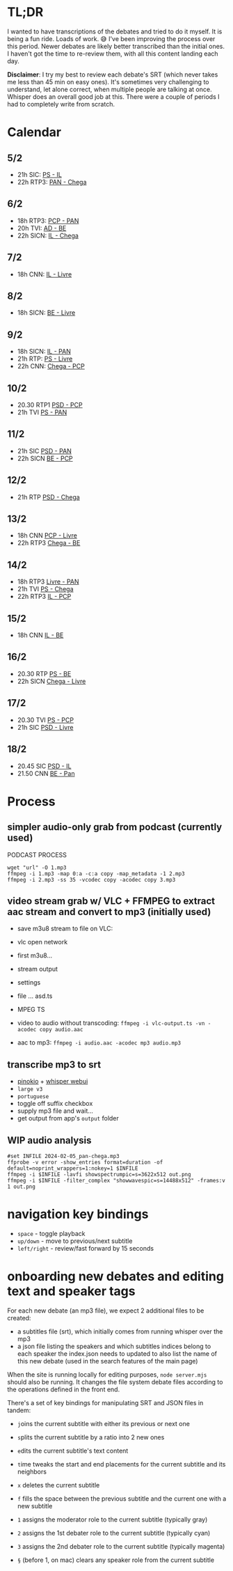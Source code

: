 # TL;DR

I wanted to have transcriptions of the debates and tried to do it myself.
It is being a fun ride. Loads of work. 😅
I've been improving the process over this period. Newer debates are likely better transcribed than the initial ones. I haven't got the time to re-review them, with all this content landing each day.

**Disclaimer**: I try my best to review each debate's SRT (which never takes me less than 45 min on easy ones).
It's sometimes very challenging to understand, let alone correct, when multiple people are talking at once.
Whisper does an overall good job at this. There were a couple of periods I had to completely write from scratch.

# Calendar

## 5/2
- 21h SIC: [PS - IL](https://sicnoticias.pt/especiais/eleicoes-legislativas/2024-02-05-Debate-entre-o-PS-esgotado-e-a-IL-radical-307dfc33)
- 22h RTP3: [PAN - Chega](https://sicnoticias.pt/especiais/eleicoes-legislativas/2024-02-05-Debate-entre-Chega-e-PAN-clima-mais-quente-com-ataque-e-contra-ataque-4109d8c3)

## 6/2
- 18h RTP3: [PCP - PAN](https://sicnoticias.pt/especiais/eleicoes-legislativas/2024-02-06-CDU-e-PAN-os-partidos-cordiais-na-luta-pela-sobrevivencia--3aa76a72)
- 20h TVI: [AD - BE](https://sicnoticias.pt/especiais/eleicoes-legislativas/2024-02-06-Debate-entre-BE-e-PSD-Quem-e-que-sabe-salvar-o-SNS--a252ab7c)
- 22h SICN: [IL - Chega](https://sicnoticias.pt/especiais/eleicoes-legislativas/2024-02-06-Debate-entre-Chega-e-IL-o-Ventura-socialista-e-o-Rui-Rocha-contra-os-pensionistas-f0314e15)

## 7/2

- 18h CNN: [IL - Livre](https://sicnoticias.pt/especiais/eleicoes-legislativas/2024-02-07-Debate-Livre-vs-IL-os-dois-Ruis-o-canalizador-e-o-transformador-b721084e)

## 8/2

- 18h SICN: [BE - Livre](https://sicnoticias.pt/especiais/eleicoes-legislativas/2024-02-08-Debate-BE-vs.-Livre-e-mais-o-que-nos-une-do-que-nos-separa--2fddbf55)

## 9/2

- 18h SICN: [IL - PAN](https://sicnoticias.pt/especiais/eleicoes-legislativas/2024-02-09-Debate-IL-PAN-na-integra-76ed618c)
- 21h RTP:  [PS - Livre](https://sicnoticias.pt/especiais/eleicoes-legislativas/2024-02-09-Debate-PS-vs.-Livre-o-apelo-ao-voto-util-e-a-vontade-da-maioria-a-esquerda-bc29de53)
- 22h CNN:  [Chega - PCP](https://sicnoticias.pt/especiais/eleicoes-legislativas/debates/2024-02-09-Debate-CDU-vs-Chega-uma-viagem-a-Troika-e-ao-PREC-1611faa1)


## 10/2

- 20.30 RTP1 [PSD - PCP](https://sicnoticias.pt/podcasts/legislativas-2024/2024-02-10-Luis-Montenegro-vs-Paulo-Raimundo-ouca-aqui-o-debate-entre-os-lideres-do-PSD-e-do-PCP-0a71e3a6)
- 21h   TVI  [PS - PAN](https://sicnoticias.pt/podcasts/legislativas-2024/2024-02-10-Pedro-Nuno-Santos-vs-Ines-Sousa-Real-ouca-aqui-o-debate-entre-os-lideres-do-PS-e-do-PAN-2f13f3a0)

## 11/2

- 21h SIC  [PSD - PAN](https://sicnoticias.pt/especiais/eleicoes-legislativas/2024-02-11-Debate-na-integra-entre-AD-e-PAN-3fc877a6)
- 22h SICN [BE - PCP](https://sicnoticias.pt/especiais/eleicoes-legislativas/2024-02-11-Debate-na-integra-entre-Mariana-Mortagua-e-Paulo-Raimundo-c97cfe26)

## 12/2

- 21h RTP [PSD - Chega](https://sicnoticias.pt/especiais/eleicoes-legislativas/debates/2024-02-12-Debate-AD-vs-Chega-o-idiota-util-da-esquerda-e-o-xenofobo-demagogo-991381b9)

## 13/2

- 18h CNN  [PCP - Livre](https://sicnoticias.pt/especiais/eleicoes-legislativas/2024-02-13-Debate-CDU-vs-Livre-o-pela-paz-e-o-europeista-e62971dc)
- 22h RTP3 [Chega - BE](https://sicnoticias.pt/especiais/eleicoes-legislativas/2024-02-13-Debate-BE-vs-Chega-vistos-gold-terroristas-imigracao-e-corrupcao--ate-Robles-voltou--6d3e1883)

## 14/2

- 18h RTP3 [Livre - PAN](https://sicnoticias.pt/especiais/eleicoes-legislativas/debates/2024-02-14-Debate-Livre-vs-PAN-a-ode-do-voto--in-util-a530565a)
- 21h TVI  [PS - Chega](https://sicnoticias.pt/especiais/eleicoes-legislativas/debates/2024-02-14-Debate-PS-vs-Chega-a-amnesia-de-Pedro-Nuno-e-a-cobardia-de-Ventura-d70a4fde)
- 22h RTP3 [IL - PCP](https://sicnoticias.pt/especiais/eleicoes-legislativas/debates/2024-02-14-Debate-CDU-vs-IL-os-dois-opostos-atraem-se-mas-so-num-tema-8b641f3b)

## 15/2

- 18h CNN [IL - BE](https://sicnoticias.pt/especiais/eleicoes-legislativas/debates/2024-02-15-Debate-BE-vs-IL-o-duelo-ideologico-cordial-32946e0b)

## 16/2

- 20.30 RTP  [PS - BE](https://sicnoticias.pt/especiais/eleicoes-legislativas/debates/2024-02-16-Debate-BE-vs-PS-os-partidos-das-boas-memorias-a-procura-de-futuro-033b7eb0)
- 22h   SICN [Chega - Livre](https://sicnoticias.pt/especiais/eleicoes-legislativas/2024-02-16-Debate-Livre-vs-Chega-as-interrupcoes-as-acusacoes-e-o-farcismo-f19b5a0e)

## 17/2

- 20.30 TVI [PS - PCP](https://sicnoticias.pt/especiais/eleicoes-legislativas/2024-02-17-O-debate-CDU-PS-na-integra-b3313bc4)
- 21h SIC   [PSD - Livre](https://sicnoticias.pt/especiais/eleicoes-legislativas/2024-02-18-AD-e-Livre-abracam-se-na-Justica-mas-afastam-se-nas-solucoes-para-os-jovens-a612f031)

## 18/2

- 20.45 SIC [PSD - IL](https://sicnoticias.pt/especiais/eleicoes-legislativas/2024-02-18-O-debate-entre-IL-e-AD-na-integra-fb58dc52)
- 21.50 CNN [BE - Pan](https://sicnoticias.pt/especiais/eleicoes-legislativas/2024-02-18-BE-vs-PAN-o-debate-na-integra-com-Mariana-ao-ataque-e-Ines-a-travar-populismos-505393e8)

# Process

## simpler audio-only grab from podcast (currently used)

PODCAST PROCESS

    wget "url" -O 1.mp3
    ffmpeg -i 1.mp3 -map 0:a -c:a copy -map_metadata -1 2.mp3
    ffmpeg -i 2.mp3 -ss 35 -vcodec copy -acodec copy 3.mp3

## video stream grab w/ VLC + FFMPEG to extract aac stream and convert to mp3 (initially used)

- save m3u8 stream to file on VLC:
- vlc open network
- first m3u8...
- stream output
- settings
- file ... asd.ts
- MPEG TS

- video to audio without transcoding: `ffmpeg -i vlc-output.ts -vn -acodec copy audio.aac`
- aac to mp3: `ffmpeg -i audio.aac -acodec mp3 audio.mp3`

## transcribe mp3 to srt

- [pinokio](https://pinokio.computer/) + [whisper webui](https://pinokio.computer/item?uri=https://github.com/cocktailpeanut/whisper-webui.pinokio)
- `large v3`
- `portuguese`
- toggle off suffix checkbox
- supply mp3 file and wait...
- get output from app's `output` folder

## WIP audio analysis

    #set INFILE 2024-02-05_pan-chega.mp3
    ffprobe -v error -show_entries format=duration -of default=noprint_wrappers=1:nokey=1 $INFILE
    ffmpeg -i $INFILE -lavfi showspectrumpic=s=3622x512 out.png
    ffmpeg -i $INFILE -filter_complex "showwavespic=s=14488x512" -frames:v 1 out.png


# navigation key bindings

- `space` - toggle playback
- `up/down` - move to previous/next subtitle
- `left/right` - review/fast forward by 15 seconds

# onboarding new debates and editing text and speaker tags

For each new debate (an mp3 file), we expect 2 additional files to be created:
- a subtitles file (srt), which initially comes from running whisper over the mp3
- a json file listing the speakers and which subtitles indices belong to each speaker
the index.json needs to updated to also list the name of this new debate (used in the search features of the main page)

When the site is running locally for editing purposes,
`node server.mjs` should also be running. It changes the file system debate files according to the operations defined in the front end.

There's a set of key bindings for manipulating SRT and JSON files in tandem:
- `j`oins the current subtitle with either its previous or next one
- `s`plits the current subtitle by a ratio into 2 new ones
- `e`dits the current subtitle's text content
- `t`ime tweaks the start and end placements for the current subtitle and its neighbors
- `x` deletes the current subtitle
- `f` fills the space between the previous subtitle and the current one with a new subtitle

- `1` assigns the moderator role to the current subtitle (typically gray)
- `2` assigns the 1st debater role to the current subtitle (typically cyan)
- `3` assigns the 2nd debater role to the current subtitle (typically magenta)
- `§` (before 1, on mac) clears any speaker role from the current subtitle
